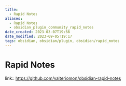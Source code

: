 ```yaml
---
title:
  - Rapid Notes
aliases:
  - Rapid Notes
  - obsidian_plugin_community_rapid_notes
date_created: 2023-03-07T19:58
date_modified: 2023-09-05T19:17
tags: obsidian, obsidian/plugin, obsidian/rapid_notes
---
```

# Rapid Notes

link:: <https://github.com/valteriomon/obsidian-rapid-notes>

